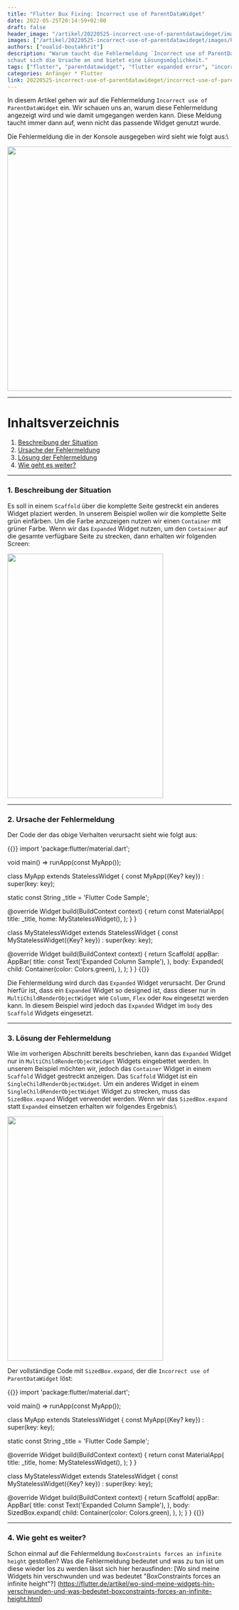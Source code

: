 ```yaml
---
title: "Flutter Bux Fixing: Incorrect use of ParentDataWidget"
date: 2022-05-25T20:14:59+02:00
draft: false
header_image: "/artikel/20220525-incorrect-use-of-parentdatawideget/images/header_top_part.png"
images: ["/artikel/20220525-incorrect-use-of-parentdatawideget/images/header_top_part.png"]
authors: ["oualid-boutakhrit"]
description: "Warum taucht die Fehlermeldung `Incorrect use of ParentDataWidget` auf? Dieser Artikel
schaut sich die Ursache an und bietet eine Lösungsmöglichkeit."
tags: ["flutter", "parentdatawidget", "flutter expanded error", "incorrect use of parentdatawidget"]
categories: Anfänger * Flutter
link: 20220525-incorrect-use-of-parentdatawideget/incorrect-use-of-parentdatawidget.md
---
```


In diesem Artikel gehen wir auf die Fehlermeldung `Incorrect use of ParentDataWidget` ein. Wir 
schauen uns an, warum diese Fehlermeldung angezeigt wird und wie damit umgegangen werden kann.
Diese Meldung taucht immer dann auf, wenn nicht das passende Widget genutzt wurde.

Die Fehlermeldung die in der Konsole ausgegeben wird sieht wie folgt aus:\

<img width="950" height="550" src="/artikel/20220525-incorrect-use-of-parentdatawideget/images/console_error.png">

---

# Inhaltsverzeichnis
1. [Beschreibung der Situation ](#first)
2. [Ursache der Fehlermeldung](#second)
3. [Lösung der Fehlermeldung](#third)
4. [Wie geht es weiter?](#fourth)

---

### 1. Beschreibung der Situation <a name="first"></a>
Es soll in einem `Scaffold` über die komplette Seite gestreckt ein anderes Widget plaziert werden.
In unserem Beispiel wollen wir die komplette Seite grün einfärben. Um die Farbe anzuzeigen nutzen wir
einen `Container` mit grüner Farbe. Wenn wir das `Expanded` Widget nutzen, um den `Container` auf die
gesamte verfügbare Seite zu strecken, dann erhalten wir folgenden Screen:

<img width="350" height="550" src="/artikel/20220525-incorrect-use-of-parentdatawideget/images/error_screen.png">

---

### 2. Ursache der Fehlermeldung <a name="second"></a>
Der Code der das obige Verhalten verursacht sieht wie folgt aus:

{{<highlight dart>}}
import 'package:flutter/material.dart';

void main() => runApp(const MyApp());

class MyApp extends StatelessWidget {
  const MyApp({Key? key}) : super(key: key);

  static const String _title = 'Flutter Code Sample';

  @override
  Widget build(BuildContext context) {
    return const MaterialApp(
      title: _title,
      home: MyStatelessWidget(),
    );
  }
}

class MyStatelessWidget extends StatelessWidget {
  const MyStatelessWidget({Key? key}) : super(key: key);

  @override
  Widget build(BuildContext context) {
    return Scaffold(
      appBar: AppBar(
        title: const Text('Expanded Column Sample'),
      ),
      body: Expanded(
        child: Container(color: Colors.green),
      ),
    );
  }
}
{{</highlight>}}

Die Fehlermeldung wird durch das `Expanded` Widget verursacht. Der Grund hierfür ist, dass ein 
`Expanded` Widget so designed ist, dass dieser nur in `MultiChildRenderObjectWidget` wie `Column`,
`Flex` oder `Row` eingesetzt werden kann. In diesem Beispiel wird jedoch das `Expanded` Widget im
`body` des `Scaffold` Widgets eingesetzt.

---

### 3. Lösung der Fehlermeldung <a name="third"></a>
Wie im vorherigen Abschnitt bereits beschrieben, kann das `Expanded` Widget nur in 
`MultiChildRenderObjectWidget` Widgets eingebettet werden. In unserem Beispiel möchten wir, jedoch 
das `Container` Widget in einem `Scaffold` Widget gestreckt anzeigen. Das `Scaffold` Widget ist ein
`SingleChildRenderObjectWidget`. Um ein anderes Widget in einem `SingleChildRenderObjectWidget` Widget
zu strecken, muss das `SizedBox.expand` Widget verwendet werden. Wenn wir das `SizedBox.expand` 
statt `Expanded` einsetzen erhalten wir folgendes Ergebnis:\

<img width="350" height="550" src="/artikel/20220525-incorrect-use-of-parentdatawideget/images/expanded_green_screen.png">

Der vollständige Code mit `SizedBox.expand`, der die `Incorrect use of ParentDataWidget` löst:

{{<highlight dart>}}
import 'package:flutter/material.dart';

void main() => runApp(const MyApp());

class MyApp extends StatelessWidget {
  const MyApp({Key? key}) : super(key: key);

  static const String _title = 'Flutter Code Sample';

  @override
  Widget build(BuildContext context) {
    return const MaterialApp(
      title: _title,
      home: MyStatelessWidget(),
    );
  }
}

class MyStatelessWidget extends StatelessWidget {
  const MyStatelessWidget({Key? key}) : super(key: key);

  @override
  Widget build(BuildContext context) {
    return Scaffold(
      appBar: AppBar(
        title: const Text('Expanded Column Sample'),
      ),
      body: SizedBox.expand(
        child: Container(color: Colors.green),
      ),
    );
  }
}
{{</highlight>}}

---

### 4. Wie geht es weiter? <a name="fourth"/>
Schon einmal auf die Fehlermeldung `BoxConstraints forces an infinite height` gestoßen? Was die Fehlermeldung
bedeutet und was zu tun ist um diese wieder los zu werden lässt sich hier herausfinden:
[Wo sind meine Widgets hin verschwunden und was bedeutet "BoxConstraints forces an infinite height"?]
(https://flutter.de/artikel/wo-sind-meine-widgets-hin-verschwunden-und-was-bedeutet-boxconstraints-forces-an-infinite-height.html)